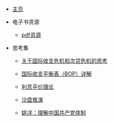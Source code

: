 - [主页](README)


- 电子书资源

  - [pdf资源](dianzishu.md)


- 思考集

  - [关于国际收支危机和次贷危机的思考](国际收支危机和次贷危机.md)

  - [国际收支平衡表（BOP）详解](国际收支平衡表（BOP）详解.md)

  - [利息平价理论](利息平价理论.md)

  - [沙盘推演](沙盘推演.md)

  - [姚洋：理解中国共产党体制](姚洋：理解中国共产党体制.md)

